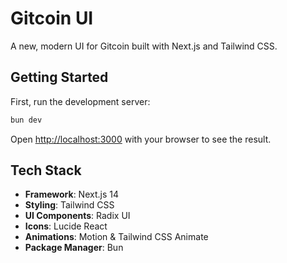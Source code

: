 # Gitcoin UI

A new, modern UI for Gitcoin built with Next.js and Tailwind CSS.

## Getting Started

First, run the development server:

```bash
bun dev
```

Open [http://localhost:3000](http://localhost:3000) with your browser to see the result.

## Tech Stack

- **Framework**: Next.js 14
- **Styling**: Tailwind CSS
- **UI Components**: Radix UI
- **Icons**: Lucide React
- **Animations**: Motion & Tailwind CSS Animate
- **Package Manager**: Bun
